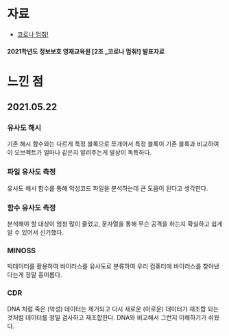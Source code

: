 # 자료
- [코로나 멈춰!](./covid-19.pdf)
#### 2021학년도 정보보호 영재교육원 [2조 _코로나 멈춰!] 발표자료

# 느낀 점
## 2021.05.22
### 유사도 해시

기존 해시 함수와는 다르게 특정 블록으로 쪼개어서 특정 블록이 기존 블록과 비교하여
이 오브젝트가 얼마나 같은지 알려주는게 발상이 독특하다.

### 파일 유사도 측정
유사도 해시 함수를 통해 악성코드 파일을 분석하는데 큰 도움이 된다고 생각한다.

### 함수 유사도 측정
분석해야 할 대상이 엄청 많이 줄었고, 문자열을 통해 무슨 공격을 하는지
확실하고 쉽게 알 수 있어서 신기했다.

### MINOSS
빅데이터를 활용하여 바이러스를 유사도로 분류하여 우리 컴퓨터에 바이러스를
찾아낸다는게 정말 흥미롭다.

### CDR
DNA 처럼 죽은 (악성) 데이터는 제거되고 다시 새로운 (이로운) 데이터가 재조합 되는 것처럼 데이터를 정밀 검사하고 재조합한다. DNA와 비교해서 그런지 이해하기가 쉬웠다.
